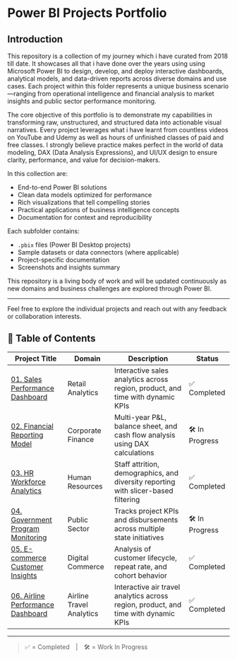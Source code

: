 # Power BI Projects Portfolio

## Introduction

This repository is a collection of my journey which i have curated from 2018 till date. It showcases all that i have done over the years using using Microsoft Power BI to design, develop, and deploy interactive dashboards, analytical models, and data-driven reports across diverse domains and use cases. Each project within this folder represents a unique business scenario—ranging from operational intelligence and financial analysis to market insights and public sector performance monitoring.

The core objective of this portfolio is to demonstrate my capabilities in transforming raw, unstructured, and structured data into actionable visual narratives. Every project leverages what i have learnt from countless videos on YouTube and Udemy as well as hours of unfinished classes of paid and free classes. I strongly believe practice makes perfect in the world of data modeling, DAX (Data Analysis Expressions), and UI/UX design to ensure clarity, performance, and value for decision-makers.

In this collection are:
- End-to-end Power BI solutions
- Clean data models optimized for performance
- Rich visualizations that tell compelling stories
- Practical applications of business intelligence concepts
- Documentation for context and reproducibility

Each subfolder contains:
- `.pbix` files (Power BI Desktop projects)
- Sample datasets or data connectors (where applicable)
- Project-specific documentation
- Screenshots and insights summary

This repository is a living body of work and will be updated continuously as new domains and business challenges are explored through Power BI.

---

Feel free to explore the individual projects and reach out with any feedback or collaboration interests.

## 📁 Table of Contents

| Project Title | Domain | Description | Status |
|---------------|--------|-------------|--------|
| [01. Sales Performance Dashboard](./01_Sales_Performance_Dashboard/) | Retail Analytics | Interactive sales analytics across region, product, and time with dynamic KPIs | ✅ Completed |
| [02. Financial Reporting Model](./02_Financial_Reporting_Model/) | Corporate Finance | Multi-year P&L, balance sheet, and cash flow analysis using DAX calculations | 🛠 In Progress |
| [03. HR Workforce Analytics](./03_HR_Workforce_Analytics/) | Human Resources | Staff attrition, demographics, and diversity reporting with slicer-based filtering | ✅ Completed |
| [04. Government Program Monitoring](./04_Gov_Program_Monitoring/) | Public Sector | Tracks project KPIs and disbursements across multiple state initiatives | 🛠 In Progress |
| [05. E-commerce Customer Insights](./05_Ecommerce_Customer_Insights/) | Digital Commerce | Analysis of customer lifecycle, repeat rate, and cohort behavior | ✅ Completed |
| [06. Airline Performance Dashboard](https://github.com/kayfreeman/kayfreeman-PowerBI-Projects/blob/main/Aviation%20Analytics/Flight%20Status%20Dashboard.pbix) | Airline Travel Analytics | Interactive air travel analytics across region, product, and time with dynamic KPIs | ✅ Completed |


---

> ✅ = Completed | 🛠 = Work In Progress

